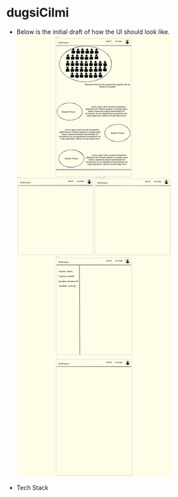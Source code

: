 # dugsiCilmi
* Below is the initial draft of how the UI should look like. 
![alt text](draw.png)

* Tech Stack 